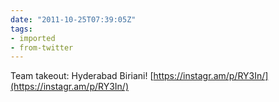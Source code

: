 ```yaml
---
date: "2011-10-25T07:39:05Z"
tags:
- imported
- from-twitter
---
```

Team takeout: Hyderabad Biriani\! [https://instagr.am/p/RY3In/](https://instagr.am/p/RY3In/)
